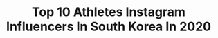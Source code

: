 ---
title: Top 10 Athletes Instagram Influencers In South Korea In 2020
description: >-
  Find top athletes Instagram influencers in South Korea in 2020. Most popular hashtags: #repost #4tp #brother #abs.
platform: Instagram
profiles:
  - username: "mohammad.dodange.pro1"
    fullname: >-
      Men’s Physique
    location: "South Korea"
    followers: 10023
    engagement: 1365
    commentsToLikes: 0.096870
    id: ckaozgyb5lukf0i78p44l6n4d
    verified: false
    hashtags: "#brother"
  - username: "iamtj_jones"
    fullname: >-
      ‍‍‍‍‍TJ Jones
    location: "South Korea"
    followers: 14714
    engagement: 712
    commentsToLikes: 0.030190
    id: ck0w3vdabvgzo0i196zrbp50v
    verified: true
    hashtags: "#sweetfeet, #canttakeheranywhere, #whyhegrownnow, #startingcollegeapplications"
  - username: "itsleonardlim"
    fullname: >-
      Leonard Lim 🇦🇺🇸🇬🇰🇷
    location: "South Korea"
    followers: 30244
    engagement: 582
    commentsToLikes: 0.015264
    id: ck5chhpt4qsy50i11nz7ahmfy
    verified: false
    hashtags: "#dollypartonchallenge, #facetimephotoshoot"
  - username: "iding410"
    fullname: >-
      이딩(eding)
    location: "South Korea"
    followers: 107518
    engagement: 291
    commentsToLikes: 0.020302
    id: ck5pywb22y4050i11rryh1jxt
    verified: true
    hashtags: "#enup, #ootd, #mlbdisney, #mlbcrew"
  - username: "matheusgabrieljj"
    fullname: >-
      M. Gabriel
    location: "South Korea"
    followers: 17230
    engagement: 847
    commentsToLikes: 0.021374
    id: ck5hruj3lvi4s0i113qzfd0h5
    verified: false
    hashtags: "#bjjlifestyle, #jsca, #amazon, #gratidao"
  - username: "bjj_izidor"
    fullname: >-
      포토그래퍼 이지도르. 이진화
    location: "South Korea"
    followers: 9842
    engagement: 558
    commentsToLikes: 0.022083
    id: ck0vxuzpq0v7a0i19974d5u6z
    verified: false
    hashtags: "#kanjibelt, #repost, #helpme, #nogijiujitsu"
  - username: "kidocaro"
    fullname: >-
      caro Vlogs🇰🇷
    location: "South Korea"
    followers: 41251
    engagement: 519
    commentsToLikes: 0.038088
    id: ckaozqrhjmzwd0i782bcp23h9
    verified: false
    hashtags: "#ootdguide, #moonbluechallenge, #aomg, #grayground"
  - username: "estherflowerbae"
    fullname: >-
      Esther Bae (힘쎈언니) 💪🏻
    location: "South Korea"
    followers: 9842
    engagement: 515
    commentsToLikes: 0.061152
    id: ckap6rhcxh4cw0i78oplq6jjs
    verified: false
    hashtags: "#halfnattylighting, #babygotback, #linkinbio, #powerbuilding"
  - username: "shinmincheol"
    fullname: >-
      미르메 신민철
    location: "South Korea"
    followers: 210896
    engagement: 424
    commentsToLikes: 0.008538
    id: ck0udewzvj1d10i191bzzoqxx
    verified: true
    hashtags: "#getup, #8k, #recovapro, #mbc"
  - username: "mirme_lee"
    fullname: >-
      이동영
    location: "South Korea"
    followers: 6467
    engagement: 746
    commentsToLikes: 0.025578
    id: ck0udey7cj1kj0i191hfl984s
    verified: false
    hashtags: "#saitama, #repost, #hookkick, #2019"
---